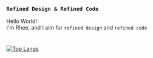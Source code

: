 ### `Refined Design & Refined Code` <br>

Hello World! <br>
I'm Rhee, and I aim for `refined design` and `refined code`  
#
[![Top Langs](https://github-readme-stats.vercel.app/api/top-langs/?username=rheefine&title_color=222222&bg_color=F9F9F9&langs_count=8&layout=compact)](https://github.com/anuraghazra/github-readme-stats)  
#